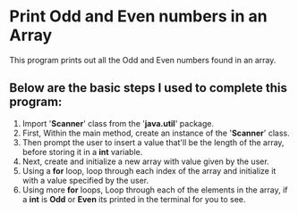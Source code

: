 # Print Odd and Even numbers in an Array 
This program prints out all the Odd and Even numbers found in an array.

## Below are the basic steps I used to complete this program: 

1. Import '**Scanner**' class from the '**java.util**' package.
2. First, Within the main method, create an instance of the '**Scanner**' class.
3. Then prompt the user to insert a value that'll be the length of the array, before storing it in a **int** variable.
4. Next, create and initialize a new array with value given by the user.
5. Using a **for** loop, loop through each index of the array and initialize it with a value specified by the user.
6. Using more **for** loops, Loop through each of the elements in the array, if a **int** is **Odd** or **Even** its printed in the terminal for you to see.